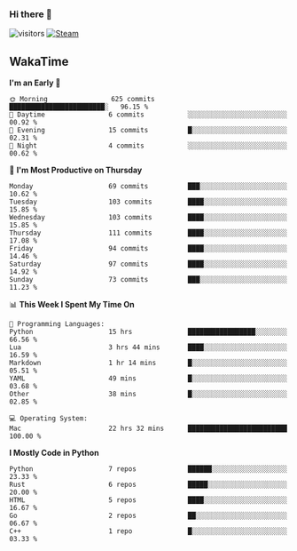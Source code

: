 ### Hi there 👋

![visitors](https://visitor-badge.glitch.me/badge?page_id=zhourunlai)
[![Steam](https://img.shields.io/badge/dynamic/json?url=https%3A%2F%2Fapi.swo.moe%2Fstats%2Fsteamgames%2F76561198285156854&query=count&color=0b1a37&label=Steam&labelColor=134375&logo=steam&suffix=+games&cacheSeconds=3600)](http://steamcommunity.com/profiles/76561198285156854)

## WakaTime
<!--START_SECTION:waka-->
**I'm an Early 🐤** 

```text
🌞 Morning                625 commits         ████████████████████████░   96.15 % 
🌆 Daytime                6 commits           ░░░░░░░░░░░░░░░░░░░░░░░░░   00.92 % 
🌃 Evening                15 commits          █░░░░░░░░░░░░░░░░░░░░░░░░   02.31 % 
🌙 Night                  4 commits           ░░░░░░░░░░░░░░░░░░░░░░░░░   00.62 % 
```
📅 **I'm Most Productive on Thursday** 

```text
Monday                   69 commits          ███░░░░░░░░░░░░░░░░░░░░░░   10.62 % 
Tuesday                  103 commits         ████░░░░░░░░░░░░░░░░░░░░░   15.85 % 
Wednesday                103 commits         ████░░░░░░░░░░░░░░░░░░░░░   15.85 % 
Thursday                 111 commits         ████░░░░░░░░░░░░░░░░░░░░░   17.08 % 
Friday                   94 commits          ████░░░░░░░░░░░░░░░░░░░░░   14.46 % 
Saturday                 97 commits          ████░░░░░░░░░░░░░░░░░░░░░   14.92 % 
Sunday                   73 commits          ███░░░░░░░░░░░░░░░░░░░░░░   11.23 % 
```


📊 **This Week I Spent My Time On** 

```text
💬 Programming Languages: 
Python                   15 hrs              █████████████████░░░░░░░░   66.56 % 
Lua                      3 hrs 44 mins       ████░░░░░░░░░░░░░░░░░░░░░   16.59 % 
Markdown                 1 hr 14 mins        █░░░░░░░░░░░░░░░░░░░░░░░░   05.51 % 
YAML                     49 mins             █░░░░░░░░░░░░░░░░░░░░░░░░   03.68 % 
Other                    38 mins             █░░░░░░░░░░░░░░░░░░░░░░░░   02.85 % 

💻 Operating System: 
Mac                      22 hrs 32 mins      █████████████████████████   100.00 % 
```

**I Mostly Code in Python** 

```text
Python                   7 repos             ██████░░░░░░░░░░░░░░░░░░░   23.33 % 
Rust                     6 repos             █████░░░░░░░░░░░░░░░░░░░░   20.00 % 
HTML                     5 repos             ████░░░░░░░░░░░░░░░░░░░░░   16.67 % 
Go                       2 repos             ██░░░░░░░░░░░░░░░░░░░░░░░   06.67 % 
C++                      1 repo              █░░░░░░░░░░░░░░░░░░░░░░░░   03.33 % 
```




<!--END_SECTION:waka-->
